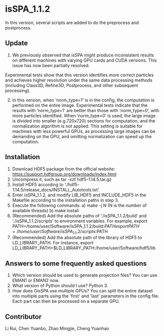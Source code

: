 # isSPA_1.1.2
In this version, several scripts are added to do the preprocess and postprocess.

## Update

1. We previously observed that isSPA might produce inconsistent results on different machines with varying GPU cards and CUDA versions. This issue has now been partially resolved.
  
Experimental tests show that this version identifies more correct particles and achieves higher resolution under the same data processing methods (including Class3D, Refine3D, Postprocess, and other subsequent processing).

2. In this version, when ‘norm_type=1’ is in the config, the computation is performed on the entire image. Experimental tests indicate that the results with ‘norm_type=1’ are better than those with ‘norm_type=0’, with more particles identified.
When ‘norm_type=0’ is used, the large image is divided into smaller (e.g.720x720) sections for computation, and the normalization algorithm is not applied. This setting is suitable for machines with less powerful GPUs, as processing large images can be demanding on the GPU, and omitting normalization can speed up the computation.

## Installation
1.	Download HDF5 package from the official website:
https://support.hdfgroup.org/downloads/index.html 
2.	Uncompress it, such as 
tar -xzf hdf5-1.14.5.tar.gz
3.	Install HDF5 according to ‘./hdf5-1.14.5/release_docs/INSTALL_Autotools.txt’.
4.	Enter isSPA_1.1.2, and modify LIB_HDF5 and INCLUDE_HDF5 in the Makefile according to the installation paths in step 3.
5.	Execute the following commands:
a)	make -j N (N is the number of available threads)
b)	make install
6.	(Recommended) Add the absolute paths of ‘./isSPA_1.1.2/build’ and ‘./isSPA_1.1.2/scripts’ to environment variables. For example,
export PATH=/home/user/Software/isSPA_1.1.2/build:$PATH
export PATH=/home/user/Software/isSPA_1.1.2/scripts:$PATH
7.	(Recommended) Add the absolute path of the library of HDF5 to LD_LIBRARY_PATH. For instance,
export LD_LIBRARY_PATH=$LD_LIBRARY_PATH:/home/user/Software/hdf5/lib


## Answers to some frequently asked questions
1. Which version should be used to generate projection files?
You can use EMAN1 or EMAN2 now.
2. What version of Python should I use?
Python 3.
3. How does GisSPA use multiple GPUs?
You can split the entire dataset into multiple parts using the 'first' and 'last' parameters in the config file. Each part can then be processed on a separate GPU.

## Contributor
Li Rui, Chen Yuanbo, Zhao Mingjie, Cheng Yuanhao
